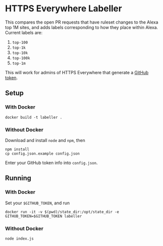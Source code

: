 # HTTPS Everywhere Labeller

This compares the open PR requests that have ruleset changes to the Alexa top 1M sites, and adds labels corresponding to how they place within Alexa.  Current labels are:

1. `top-100`
2. `top-1k`
3. `top-10k`
4. `top-100k`
5. `top-1m`

This will work for admins of HTTPS Everywhere that generate a [GitHub token](https://github.com/settings/tokens).

## Setup

### With Docker

    docker build -t labeller .

### Without Docker

Download and install `node` and `npm`, then

    npm install
    cp config.json.example config.json

Enter your GitHub token info into `config.json`.

## Running

### With Docker

Set your `$GITHUB_TOKEN`, and run

    docker run -it -v $(pwd)/state_dir:/opt/state_dir -e GITHUB_TOKEN=$GITHUB_TOKEN labeller

### Without Docker

    node index.js
